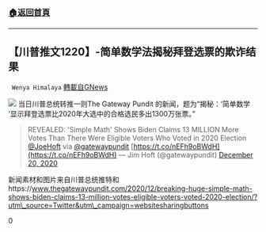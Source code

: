 ###  [:house:返回首頁](https://github.com/ourhimalayas/txt)
---

## 【川普推文1220】-简单数学法揭秘拜登选票的欺诈结果
` Wenya Himalaya` [轉載自GNews](https://gnews.org/zh-hans/670387/)

![]()![](https://gnews-media-offload.s3.amazonaws.com/wp-content/uploads/2020/12/20144957/biden-vs-trump-rally.png)
当日川普总统转推一则The Gateway Pundit 的新闻，题为“揭秘：‘简单数学 ’显示拜登选票比2020年大选中的合格选民多出1300万张票。”



> REVEALED: 'Simple Math' Shows Biden Claims 13 MILLION More Votes Than There Were Eligible Voters Who Voted in 2020 Election [@JoeHoft](https://twitter.com/joehoft?ref_src=twsrc%5Etfw) via [@gatewaypundit](https://twitter.com/gatewaypundit?ref_src=twsrc%5Etfw) [https://t.co/nEFh9oBWdH](https://t.co/nEFh9oBWdH)
> — Jim Hoft (@gatewaypundit) [December 20, 2020](https://twitter.com/gatewaypundit/status/1340660607142473737?ref_src=twsrc%5Etfw)



新闻素材和图片来自川普总统推特和https://www.thegatewaypundit.com/2020/12/breaking-huge-simple-math-shows-biden-claims-13-million-votes-eligible-voters-voted-2020-election/?utm\_source=Twitter&utm\_campaign=websitesharingbuttons



0

